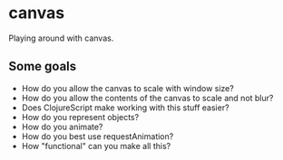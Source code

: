# canvas

Playing around with canvas.


## Some goals

- How do you allow the canvas to scale with window size?
- How do you allow the contents of the canvas to scale and not blur?
- Does ClojureScript make working with this stuff easier?
- How do you represent objects?
- How do you animate?
- How do you best use requestAnimation?
- How "functional" can you make all this?
